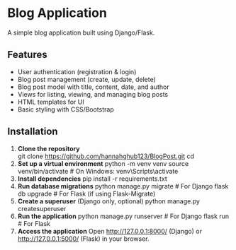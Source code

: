 # Blog Application  

A simple blog application built using Django/Flask.  

## Features  
- User authentication (registration & login)  
- Blog post management (create, update, delete)  
- Blog post model with title, content, date, and author  
- Views for listing, viewing, and managing blog posts  
- HTML templates for UI  
- Basic styling with CSS/Bootstrap  

## Installation  

1. **Clone the repository**  
   git clone https://github.com/hannahghub123/BlogPost.git
   cd <project-directory>
2. **Set up a virtual environment**
    python -m venv venv
    source venv/bin/activate  # On Windows: venv\Scripts\activate
3. **Install dependencies**
    pip install -r requirements.txt
4. **Run database migrations**
    python manage.py migrate   # For Django
    flask db upgrade           # For Flask (if using Flask-Migrate)
5. **Create a superuser** (Django only, optional)
    python manage.py createsuperuser
6. **Run the application**
    python manage.py runserver   # For Django
    flask run                    # For Flask
7. **Access the application**
    Open http://127.0.0.1:8000/ (Django) or http://127.0.0.1:5000/ (Flask) in your browser.



   
